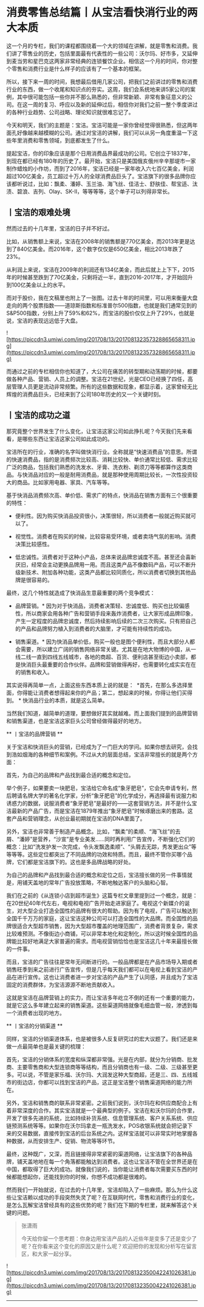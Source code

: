 # 消费零售总结篇丨从宝洁看快消行业的两大本质

这一个月的专栏，我们的课程都围绕着一个大的领域在讲解，就是零售和消费。我们讲了零售业的历史，包括里面最有代表性的一些公司：沃尔玛、好市多，又延伸到麦当劳和星巴克这两家非常经典的连锁餐饮企业。相信这一个月的时间，你对整个零售和消费行业是什么样子的应该有了一个基本的框架。

所以，接下来一周的时间，我想最后借用几家公司，把我们之前讲过的零售和消费行业的东西，做一个收尾和知识点的夯实。这周，我们会系统地来讲5家公司的案例，其中很可能包括一些你并不那么熟悉的，但非常新颖、非常有象征意义的公司。在这一周的复习、呼应以及新的延伸过后，相信你对我们之前一整个季度讲过的各种行业趋势、公司战略、理论知识就很难忘记了。

今天和明天，我们的主题是：宝洁。宝洁可能是一家你曾经觉得很熟悉，但这两年面孔好像越来越模糊的公司。通过对宝洁的讲解，我们可以从另一角度重温一下这些年里消费和零售领域，到底都发生了什么。

提起宝洁，你的印象应该是那个日用消费品界最成功的公司。它创立于1837年，到现在都已经有180年的历史了。最开始，宝洁只是美国俄亥俄州辛辛那堤市一家制作蜡烛的小作坊，而到了2016年，宝洁已经是一家年收入六七百亿美金，利润超过100亿美金，员工超过十万人的全球消费品巨头了。宝洁旗下的很多品牌你应该都听说过，比如：飘柔、潘婷、玉兰油、海飞丝、佳洁士、舒肤佳、帮宝适、汰渍、碧浪、吉列、Olay、SK-II，等等等等，这个单子可以列得非常长。

## 丨宝洁的艰难处境

然而过去的十几年里，宝洁的日子并不好过。

比如，从销售额上来说，宝洁在2008年的销售额是770亿美金，而2013年更是达到了840亿美金。而2016年，这个数字仅仅是650亿美金，相比2013年跌了23%。

从利润上来说，宝洁在2009年的利润还有134亿美金，而此后就上上下下，2015年的时候甚至跌到了70亿美金，只剩将近一半，直到2016-2017年，才开始回升到100亿美金以上的水平。

而对于股价，我在文稿里也附上了一张图。过去十年的时间里，可以用来衡量大盘走向的两个股票指数——道琼斯指数和标准普尔500指数，也就是我们通常见到的S&P500指数，分别上升了59%和62%，而宝洁的股价仅仅上升了29%，也就是说，宝洁的表现远远低于大盘。

![https://piccdn3.umiwi.com/img/201708/13/201708132357328865658311.jpg](https://piccdn3.umiwi.com/img/201708/13/201708132357328865658311.jpg)

而通过之前的专栏相信你也知道了，大公司在痛苦的转型期和动荡期的时候，都要做各种产品、营销、人员上的调整。宝洁在21世纪，光是CEO已经换了四任，高层管理人员更是流动非常频繁。所有的这些数据和现象，都显示着，这家曾经无比辉煌的消费品巨头，已经来到了公司180年历史的又一个关键时刻。

## 丨宝洁的成功之道

那究竟整个世界发生了什么变化，让宝洁这家公司如此挣扎呢？今天我们先来看看，是哪些东西让宝洁这家公司如此成功的。

宝洁所在的行业，准确的名字叫做快消行业。全称就是“快速消费品”的意思。所谓的快速消费品，指的是消费频次比较高、消耗比较快、单价通常比较低、需求比较广泛的商品，包括我们熟悉的洗发水、牙膏、洗衣粉、剃须刀等等都算作这类商品。与快消品对应的一般是耐用消费品，就是那种使用周期比较长，一次性投资较大的商品。比如家用电器、家具、汽车等等。

基于快消品消费频次高、单价低、需求广的特点，快消品在销售方面有三个很重要的特性：

* 便利性。因为购买快消品投资很小，决策很轻，所以消费者一般就近购买就可以了。

* 视觉性。消费者在购买的时候，比较容易受环境，或者卖场气氛的影响。消费决策比较感性。

* 低忠诚性。消费者对于这种小产品，总体来说品牌忠诚度不高。甚至还会喜新厌旧，经常会主动更换品牌用一用。而且这类产品不像数码产品，可以不断升级新技术、附加各种功能，这类产品都比较同质化，所以消费者切换到其他品牌是很容易的。

最终，这几个特性就造成了快消品生意最重要的两个竞争模式：

* 品牌营销。* 因为对于快消品，消费者决策轻、忠诚度低、购买也比较偏感性，所以商家会用各种广告和营销手段来轰炸消费者，让大家形成品牌印象，产生一定程度的品牌忠诚度，然后持续影响后续的二次三次购买。只有把自己的产品和品牌努力植入到消费者的大脑里，才可能有持续性的成功。

* 销售渠道。* 因为快消品单价低，购买一般也是图个便利性，而且大部分人都会需要，所以建立广阔的销售网络非常关键。尤其是在地大物博的中国，从一线二线一直到四线五线城市，各地的商超、百货、便利店甚至街边小卖部，都是快消巨头最重要的合作伙伴。品牌和营销做得再好，也需要转化成实实在在的销售和收入。

其实说得再简单一点，上面这些东西本质上说的就是：  *首先，在那么多选择里面，你得能让消费者想得起来你的产品；第二，想起来的时候，你得让他们买得到。 * 快消品行业的本质，就是这么简单。

当然我们知道，越简单的道理，要想做好其实就越难。而上面我们提到的品牌营销和销售渠道，也是宝洁这家巨头公司曾经做得最好的地方。

 ** 丨宝洁的品牌营销 **

关于宝洁和快消巨头的营销，已经成为了一门巨大的学问。如果你想去研究，会找到浩如烟海的各种细节和案例。不过从大的层面总结，宝洁非常擅长的就是两个方面：

首先，为自己的品牌和产品找到最合适的概念和定位。

举个例子，如果要卖一块肥皂，宝洁给它命名成“象牙肥皂”，它会先申请专利，然后聘请名牌大学的著名化学家，分析“象牙肥皂”的化学成分，再选择最有说服力和诱惑力的数据，说服消费者“象牙肥皂”是最好的——这套营销方法，并不是什么宝洁最新的产品广告，而是宝洁在1879年推出“象牙肥皂”时候琢磨出来的套路。这套产品和营销理念，从创业最初期就在宝洁的DNA里面了。

另外，宝洁也非常善于制造产品概念。比如，“飘柔”的柔顺、“海飞丝”的去屑、“潘婷”是营养，“沙宣”是专业美发……同时再利用广告宣传，不断强化它们的概念：比如“洗发护发一次完成，令头发飘逸柔顺”、“头屑去无踪，秀发更出众”等等等等。这些定位都突出了不同品牌的功效和特质。而且，最终不管你买哪个品牌，它们都是宝洁旗下的。这也是多品牌战略的好处。

为自己的品牌和产品找到最合适的概念和定位之后，宝洁擅长做的另一件事情就是，用铺天盖地的常年广告投放策略，不断地触达客户的头脑和心智。

我们在之前的《从连锁小店到超市诞生》这篇专栏文章里提到过一个概念，就是：在20世纪40年代左右，电视和电视广告开始走进家庭了。电视这个新媒介的诞生，对大型企业打造全国性的品牌有很大的帮助。因为有了电视，广告可以触达到全国千千万万的家庭，这让宝洁这种公司可以打造全国性的大品牌。而全国性的品牌很适合大型超市销售，因为大型超市覆盖的地理范围广，消费者背景复杂，需求比较难预测。不像街边小商铺，可以非常本地化和定制化，所以这时候全国性的品牌能比较好地满足大家普遍的需求。而电视营销恰恰也是宝洁这几十年来最擅长做的一件事。

而且，宝洁的广告往往是常年无间断进行的。一般品牌都是在产品市场导入期或者销售旺季到来之前进行广告宣传，但是几乎每天我们都可以在电视上看到宝洁的产品在进行宣传。这也让消费者进一步对宝洁的产品产生了认同感，并且成为了宝洁固定的消费群体，为宝洁源源不断地贡献收入。

这就是宝洁在品牌营销上的实力，而让宝洁多年屹立不倒的还有一个重要的能力，就是它这么多年建立起来的销售渠道。这些渠道网络就像毛细血管一般，渗透到每一个消费者出现的地方。

 ** 丨宝洁的分销渠道 **

同样，宝洁的分销渠道体系，也是被很多人反复研究过的宏大议题了。我们还是来做一点最简单也是最关键的梳理：

首先，宝洁的分销体系的宽度和纵深都非常强。光是在内部，就分为分销商、批发商、主要零售商和大型连锁商等等结构，而且分销商也有一级、二级、三级甚至更多。可以说，不管是家乐福、沃尔玛、大润发这种大型商超，还是三、四、五线城市的街边店，你都可以找到宝洁的产品，这正是宝洁整个销售渠道网络的能力所在。

另外，宝洁和销售商的联系非常紧密。之前我们说到，沃尔玛在和供应商配合上有着非常深度的合作。其实宝洁就是一个最典型的例子。宝洁在和沃尔玛的合作里，开发了很多先进的系统，比如持续补货系统、信息管理系统、客户关系系统、供应链预测系统等等。如果你在沃尔玛拿走一瓶洗发水，POS收银系统就会把记录下来的交易数据，直接传到宝洁的后台系统之内。这样宝洁就可以非常实时地掌握各种数据，从而安排生产、促销、物流等等环节。

最终，这种既广，又深，而且链接得非常紧密的渠道网络，让宝洁旗下的各种品牌，铺天盖地地在每一个角落都能触达到消费者。这也让宝洁不管在全世界还是在中国，都取得了巨大的成功。就像我们说的，当你能让消费者每次需要买东西的时候都能想起你，还能找到你的时候，你想不成功都是很难的。

然而我们一开始就说，在过去的十几年里，宝洁却陷入了一些麻烦。那么为什么这些让宝洁赖以成功的手段突然失灵了呢？在互联网时代，零售和消费行业的变化，是怎么瓦解宝洁曾经具有的这些优势的呢？我们在下期的专栏里，就来解答这个关键的问题。

> 张潇雨
> 
> 今天给你留一个思考题：你身边用宝洁产品的人近些年是变多了还是变少了呢？在你看来这个变化的原因又是什么呢？欢迎把你的发现和分析写在留言区，和大家一起分享。

![https://piccdn3.umiwi.com/img/201708/13/201708132350042241026381.jpg](https://piccdn3.umiwi.com/img/201708/13/201708132350042241026381.jpg)

---
